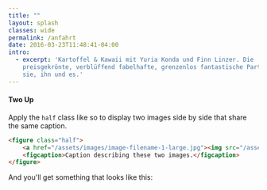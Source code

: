 ```yaml
---
title: ""
layout: splash
classes: wide
permalink: /anfahrt
date: 2016-03-23T11:48:41-04:00
intro: 
  - excerpt: 'Kartoffel & Kawaii mit Yuria Konda und Finn Linzer. Die
    preisgekrönte, verblüffend fabelhafte, grenzenlos fantastische Party für
    sie, ihn und es.'
---
```



#### Two Up

Apply the `half` class like so to display two images side by side that share the same caption.

```html
<figure class="half">
    <a href="/assets/images/image-filename-1-large.jpg"><img src="/assets/images/strasse.png"></a>
    <figcaption>Caption describing these two images.</figcaption>
</figure>
```

And you'll get something that looks like this:

